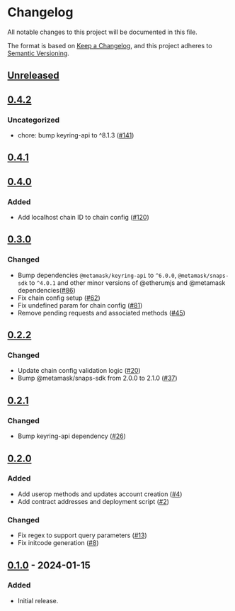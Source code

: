 # Changelog
All notable changes to this project will be documented in this file.

The format is based on [Keep a Changelog](https://keepachangelog.com/en/1.0.0/),
and this project adheres to [Semantic Versioning](https://semver.org/spec/v2.0.0.html).

## [Unreleased]

## [0.4.2]
### Uncategorized
- chore: bump keyring-api to ^8.1.3 ([#141](https://github.com/MetaMask/snap-account-abstraction-keyring/pull/141))

## [0.4.1]

## [0.4.0]
### Added
- Add localhost chain ID to chain config ([#120](https://github.com/MetaMask/snap-account-abstraction-keyring/pull/120))

## [0.3.0]
### Changed
- Bump dependencies `@metamask/keyring-api` to `^6.0.0`, `@metamask/snaps-sdk` to `^4.0.1` and other minor versions of @etherumjs and @metamask dependencies([#86](https://github.com/MetaMask/snap-account-abstraction-keyring/pull/86))
- Fix chain config setup ([#62](https://github.com/MetaMask/snap-account-abstraction-keyring/pull/62))
- Fix undefined param for chain config ([#81](https://github.com/MetaMask/snap-account-abstraction-keyring/pull/81))
- Remove pending requests and associated methods ([#45](https://github.com/MetaMask/snap-account-abstraction-keyring/pull/45))

## [0.2.2]
### Changed
- Update chain config validation logic ([#20](https://github.com/MetaMask/snap-account-abstraction-keyring/pull/20))
- Bump @metamask/snaps-sdk from 2.0.0 to 2.1.0 ([#37](https://github.com/MetaMask/snap-account-abstraction-keyring/pull/37))

## [0.2.1]
### Changed
- Bump keyring-api dependency ([#26](https://github.com/MetaMask/snap-account-abstraction-keyring/pull/26))

## [0.2.0]
### Added
- Add userop methods and updates account creation ([#4](https://github.com/MetaMask/snap-account-abstraction-keyring/pull/4))
- Add contract addresses and deployment script ([#2](https://github.com/MetaMask/snap-account-abstraction-keyring/pull/2))

### Changed
- Fix regex to support query parameters ([#13](https://github.com/MetaMask/snap-account-abstraction-keyring/pull/13))
- Fix initcode generation ([#8](https://github.com/MetaMask/snap-account-abstraction-keyring/pull/8))

## [0.1.0] - 2024-01-15
### Added
- Initial release.

[Unreleased]: https://github.com/MetaMask/snap-account-abstraction-keyring/compare/v0.4.2...HEAD
[0.4.2]: https://github.com/MetaMask/snap-account-abstraction-keyring/compare/v0.4.1...v0.4.2
[0.4.1]: https://github.com/MetaMask/snap-account-abstraction-keyring/compare/v0.4.0...v0.4.1
[0.4.0]: https://github.com/MetaMask/snap-account-abstraction-keyring/compare/v0.3.0...v0.4.0
[0.3.0]: https://github.com/MetaMask/snap-account-abstraction-keyring/compare/v0.2.2...v0.3.0
[0.2.2]: https://github.com/MetaMask/snap-account-abstraction-keyring/compare/v0.2.1...v0.2.2
[0.2.1]: https://github.com/MetaMask/snap-account-abstraction-keyring/compare/v0.2.0...v0.2.1
[0.2.0]: https://github.com/MetaMask/snap-account-abstraction-keyring/compare/v0.1.0...v0.2.0
[0.1.0]: https://github.com/MetaMask/snap-account-abstraction-keyring/releases/tag/v0.1.0
